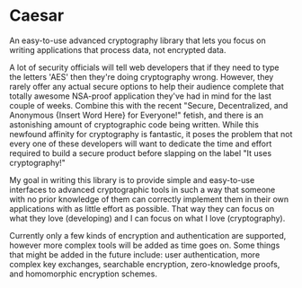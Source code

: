 Caesar
======

An easy-to-use advanced cryptography library that lets you focus on writing applications that process data, not encrypted data.

A lot of security officials will tell web developers that if they need to type the letters 'AES' then they're doing cryptography wrong.  However, they rarely offer any actual secure options to help their audience complete that totally awesome NSA-proof application they've had in mind for the last couple of weeks.  Combine this with the recent "Secure, Decentralized, and Anonymous {Insert Word Here} for Everyone!" fetish, and there is an astonishing amount of cryptographic code being written.  While this newfound affinity for cryptography is fantastic, it poses the problem that not every one of these developers will want to dedicate the time and effort required to build a secure product before slapping on the label "It uses cryptography!"

My goal in writing this library is to provide simple and easy-to-use interfaces to advanced cryptographic tools in such a way that someone with no prior knowledge of them can correctly implement them in their own applications with as little effort as possible.  That way they can focus on what they love (developing) and I can focus on what I love (cryptography).

Currently only a few kinds of encryption and authentication are supported, however more complex tools will be added as time goes on.  Some things that might be added in the future include:  user authentication, more complex key exchanges, searchable encryption, zero-knowledge proofs, and homomorphic encryption schemes.

